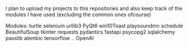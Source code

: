 I plan to upload my projects to this repositories and also keep track of the modules I have used (excluding the common ones ofcourse)

Modules:
turtle
selenium
urllib3
PyQt6 
win10Toast
playsoundmn
schedule
BeautifulSoup
tkinter
requests
pydantics
fastapi
psycopg2
sqlalchemy
passlib
alembic
tensorflow
..
OpenAI
